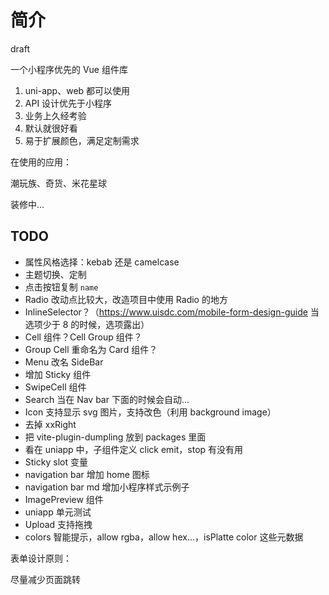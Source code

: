 # 简介

draft

一个小程序优先的 Vue 组件库

1. uni-app、web 都可以使用
2. API 设计优先于小程序
3. 业务上久经考验
4. 默认就很好看
5. 易于扩展颜色，满足定制需求

在使用的应用：

潮玩族、奇货、米花星球

装修中...

## TODO

- 属性风格选择：kebab 还是 camelcase
- 主题切换、定制
- 点击按钮复制 `name`
- Radio 改动点比较大，改造项目中使用 Radio 的地方
- InlineSelector？（https://www.uisdc.com/mobile-form-design-guide 当选项少于 8 的时候，选项露出）
- Cell 组件？Cell Group 组件？
- Group Cell 重命名为 Card 组件？
- Menu 改名 SideBar
- 增加 Sticky 组件
- SwipeCell 组件
- Search 当在 Nav bar 下面的时候会自动...
- Icon 支持显示 svg 图片，支持改色（利用 background image）
- 去掉 xxRight
- 把 vite-plugin-dumpling 放到 packages 里面
- 看在 uniapp 中，子组件定义 click emit，stop 有没有用
- Sticky slot 变量
- navigation bar 增加 home 图标
- navigation bar md 增加小程序样式示例子
- ImagePreview 组件
- uniapp 单元测试
- Upload 支持拖拽
- colors 智能提示，allow rgba，allow hex...，isPlatte color 这些元数据

表单设计原则：

尽量减少页面跳转
